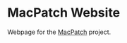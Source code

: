 MacPatch Website
================

Webpage for the [MacPatch](https://github.com/SMSG-MAC-DEV/MacPatch) project.
